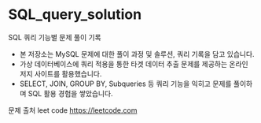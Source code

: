 # SQL_query_solution
SQL 쿼리 기능별 문제 풀이 기록

- 본 저장소는 MySQL 문제에 대한 풀이 과정 및 솔루션, 쿼리 기록을 담고 있습니다.
- 가상 데이터베이스에 쿼리 적용을 통한 타겟 데이터 추출 문제를 제공하는 온라인 저지 사이트를 활용했습니다.
- SELECT, JOIN, GROUP BY, Subqueries 등 쿼리 기능을 익히고 문제를 풀이하며 SQL 활용 경험을 쌓았습니다.

문제 출처
leet code
https://leetcode.com
